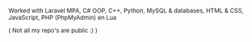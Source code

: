 <sub>
Worked with Laravel MPA, C# OOP, C++, Python, MySQL & databases, HTML & CSS, JavaScript, PHP (PhpMyAdmin) en Lua

<!-- Lege regel hierboven -->

( Not all my repo's are public :) ) 
</sub>
